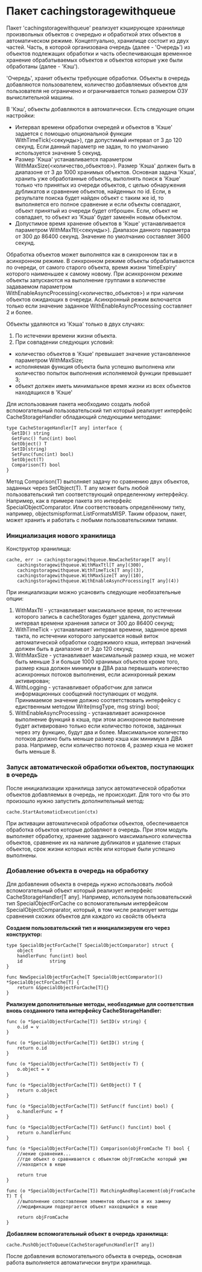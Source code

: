 # Пакет cachingstoragewithqueue

Пакет 'cachingstoragewithqueue' реализует кэширующее хранилище произвольных объектов
с очередью и обработкой этих объектов в автоматическом режиме. Концептуально,
хранилище состоит из двух частей. Часть, в которой организована очередь
(далее - 'Очередь') из объектов подлежащих обработки и часть обеспечивающая временное
хранение обрабатываемых объектов и объектов которые уже были обработаны
(далее - 'Кэш').

'Очередь', хранит объекты требующие обработки. Объекты в очередь добавляются пользователем,
количество добавляемых объектов для пользователя не ограничено и ограничивается только
размером ОЗУ вычислительной машины.

В 'Кэш', объекты добавляются в автоматически. Есть следующие опции настройки:

- Интервал времени обработки очередей и объектов в 'Кэше' задается с помощью опциональной
  функции WithTimeTick(<секунды>), где допустимый интервал от 3 до 120 секунд. Если данный
  параметр не задан, то по умолчанию используется значение 5 секунд.
- Размер 'Кэша' устанавливается параметром WithMaxSize(<количество_объектов>). Размер
  'Кэша' должен быть в диапазоне от 3 до 1000 хранимых объектов. Основная задача
  'Кэша', хранить уже обработанные объекты, выполнять поиск в 'Кэше' только что принятых
  из очереди объектов, с целью обнаружения дубликатов и сравнение объектов, найденных по id.
  Если, в результате поиска будет найден объект с таким же id, то выполняется его полное
  сравнение и если объекты совпадают, объект принятый из очереди будет отброшен. Если,
  объект не совпадает, то объект из 'Кэша' будет заменён новым объектом.
- Допустимое время хранение объектов в 'Кэше' устанавливается параметром WithMaxTtl(<секунды>).
  Диапазон данного параметра от 300 до 86400 секунд. Значение по умолчанию составляет
  3600 секунд.

Обработка объектов может выполнятся как в синхронном так и в асинхронном режиме. В
синхронном режиме объекты обрабатываются по очереди, от самого старого объекта, время
жизни 'timeExpiry' которого наименьшее к самому новому. При асинхронном режиме объекты
запускаются на выполнение группами в количестве задаваемом параметром
WithEnableAsyncProcessing(<количество_объектов>) и при наличии объектов ожидающих в
очереди. Асинхронный режим включается только если значение заданное WithEnableAsyncProcessing
составляет 2 и более.

Объекты удаляются из 'Кэша' только в двух случаях:

1. По истечении времени жизни объекта.
2. При совпадении следующих условий:

- количество объектов в 'Кэше' превышает значение установленное параметром WithMaxSize;
- исполняемая функция объекта была успешно выполнена или количество попыток выполнения
  исполняемой функции превышает 3;
- объект должен иметь минимальное время жизни из всех объектов находящихся в 'Кэше'

Для использования пакета необходимо создать любой вспомогательный пользовательский тип
который реализует интерфейс CacheStorageHandler обладающий следующими методами:

```golang
type CacheStorageHandler[T any] interface {
  GetID() string
  GetFunc() func(int) bool
  GetObject() T
  SetID(string)
  SetFunc(func(int) bool)
  SetObject(T)
  Comparison(T) bool
}
```

Метод Comparison(T) выполняет задачу по сравнению двух объектов, заданных через SetObject(T).
T any может быть любой пользовательский тип соответствующий определенному интерфейсу. Например,
как в примере пакета это интерфейс SpecialObjectComparator. Или соответствовать определённому
типу, например, objectsmispformat.ListFormatsMISP.
Таким образом, пакет, может хранить и работать с любыми пользовательскими типами.

### Инициализация нового хранилища

Конструктор хранилища:

```golang
cache, err := cachingstoragewithqueue.NewCacheStorage[T any](
	cachingstoragewithqueue.WithMaxTtl[T any](300),
	cachingstoragewithqueue.WithTimeTick[T any](3),
	cachingstoragewithqueue.WithMaxSize[T any](10),
	cachingstoragewithqueue.WithEnableAsyncProcessing[T any](4))
```

При инициализации можно усановить следующие необязательные опции:

1. WithMaxTtl - устанавливает максимальное время, по истечении которого запись в cacheStorages
   будет удалена, допустимый интервал времени хранения записи от 300 до 86400 секунд;
2. WithTimeTick - устанавливает интервал времени, заданное время такта, по истечении
   которого запускается новый виток автоматической обработки содержимого кэша, интервал
   значений должен быть в диапазоне от 3 до 120 секунд;
3. WithMaxSize - устанавливает максимальный размер кэша, не может быть меньше 3 и больше
   1000 хранимых объектов кроме того, размер кэша должен минимум в ДВА раза первышать количество
   асинхронных потоков выполнения, если асинхронный режим активирован;
4. WithLogging - устанавливает обработчик для записи информационных сообщений поступающих
   от модуля. Принимаемое значение должно соответствовать интерфейсу с едиственным методом
   Write(msgType, msg string) bool;
5. WithEnableAsyncProcessing - устанавливает асинхронное выполнение функций в кэша, при
   этом асинхронное выполнение будет активировано только если количество потоков, заданных
   через эту функцию, будут два и более. Максимальное количество потоков должно быть меньше
   размер кэша как минимум в ДВА раза. Например, если количество потоков 4, размер кэша не
   может быть меньше 8.

### Запуск автоматической обработки объектов, поступающих в очередь

После инициализации хранилища запуск автоматической обработки объектов добавляемых в
очередь, не происходит. Для того что бы это произошло нужно запустить дополнительный метод:

```golang
cache.StartAutomaticExecution(ctx)
```

При активации автоматической обработки объектов, обеспечивается обработка объектов
которые добавляют в очередь. При этом модуль выполняет обработку, хранение заданного
максимального количества объектов, сравнение их на наличие дубликатов и удаление
старых объектов, срок жизни которых истёк или которые были успешно выполнены.

### Добавление объекта в очередь на обработку

Для добавления объекта в очередь нужно использовать любой вспомогательный объект
который реализует интерфейс CacheStorageHandler[T any]. Например, используем
пользовательский тип SpecialObjectForCache со вспомогательным интерфейсом
SpecialObjectComparator, который, в том числе реализует методы сравнения схожих
объектов для каждого из свойств объекта

**Создаем пользовательский тип и инициализируем его через конструктор:**

```golang
type SpecialObjectForCache[T SpecialObjectComparator] struct {
	object      T
	handlerFunc func(int) bool
	id          string
}

func NewSpecialObjectForCache[T SpecialObjectComparator]() *SpecialObjectForCache[T] {
	return &SpecialObjectForCache[T]{}
}
```

**Риализуем дополнительные методы, необходимые для соответствия вновь созданного типа интерфейсу CacheStorageHandler:**

```golang
func (o *SpecialObjectForCache[T]) SetID(v string) {
	o.id = v
}

func (o *SpecialObjectForCache[T]) GetID() string {
	return o.id
}

func (o *SpecialObjectForCache[T]) SetObject(v T) {
	o.object = v
}

func (o *SpecialObjectForCache[T]) GetObject() T {
	return o.object
}

func (o *SpecialObjectForCache[T]) SetFunc(f func(int) bool) {
	o.handlerFunc = f
}

func (o *SpecialObjectForCache[T]) GetFunc() func(int) bool {
	return o.handlerFunc
}

func (o *SpecialObjectForCache[T]) Comparison(objFromCache T) bool {
    //некие сравнения...
    //где объект o сравнивается с объектом objFromCache который уже
    //находится в кеше

    return true
}

func (o *SpecialObjectForCache[T]) MatchingAndReplacement(objFromCache T) T {
    //выполнение сопоставление элементов объектов и их замену
    //модификации подвергается объект находящийся в кеше

    return objFromCache
}
```

**Добавляем вспомогательный объект в очередь хранилища:**

```golang
cache.PushObjectToQueue(CacheStorageFuncHandler[T any])
```

После добавления вспомогательного объекта в очередь, основная работа выполняется автоматически внутри хранилища.
